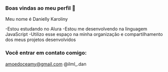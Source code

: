 ### Boas vindas ao meu perfil 👋

Meu nome é Danielly Karoliny

-Estou estudando no Alura
-Estou me desenvolvendo na linguagem JavaScript
-Utilizo esse espaço na minha organização e compartilhamento dos meus projetos desenvolvidos

### Você entrar em contato comigo:

amoedoceamy@gmail.com
@ilml_.dan

